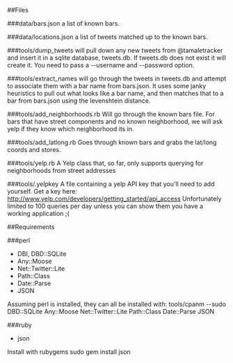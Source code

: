 ##Files

###data/bars.json
a list of known bars.

###data/locations.json
a list of tweets matched up to the known bars.

###tools/dump_tweets
will pull down any new tweets from @tamaletracker and insert it in
a sqlite database, tweets.db. If tweets.db does not exist it will
create it. You need to pass a --username and --password option.

###tools/extract_names
will go through the tweets in tweets.db and attempt to associate
them with a bar name from bars.json. It uses some janky heuristics
to pull out what looks like a bar name, and then matches that to
a bar from bars.json using the levenshtein distance.

###tools/add_neighborhoods.rb
Will go through the known bars file. For bars that have street
components and no known neighborhood, we will ask yelp if they
know which neighborhood its in.

###tools/add_latlong.rb
Goes through known bars and grabs the lat/long coords and stores.

###tools/yelp.rb
A Yelp class that, so far, only supports querying for neighborhoods
from street addresses

###tools/.yelpkey
A file containing a yelp API key that you'll need to add yourself.
Get a key here: http://www.yelp.com/developers/getting_started/api_access
Unfortunately limited to 100 queries per day unless you can show them
you have a working application ;(

##Requirements

###perl
* DBI, DBD::SQLite
* Any::Moose
* Net::Twitter::Lite
* Path::Class
* Date::Parse
* JSON

Assuming perl is installed, they can all be installed with:
    tools/cpanm --sudo DBD::SQLite Any::Moose Net::Twitter::Lite Path::Class Date::Parse JSON

###ruby
* json

Install with rubygems
    sudo gem install json
